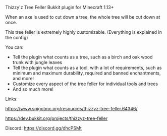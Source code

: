 Thizzy'z Tree Feller Bukkit plugin for Minecraft 1.13+

When an axe is used to cut down a tree, the whole tree will be cut down at once.

This tree feller is extremely highly customizable. (Everything is explained in the config)

You can:
- Tell the plugin what counts as a tree, such as a birch and oak wood trunk with jungle leaves
- Tell the plugin what counts as a tool, with a lot of requirements, such as minimum and maximum durability, required and banned enchantments, and more!
- Customize every aspect of the tree feller for individual tools and trees
- And so much more!


Links: 

https://www.spigotmc.org/resources/thizzyz-tree-feller.64346/

https://dev.bukkit.org/projects/thizzyz-tree-feller

Discord: https://discord.gg/dhcPSMt
